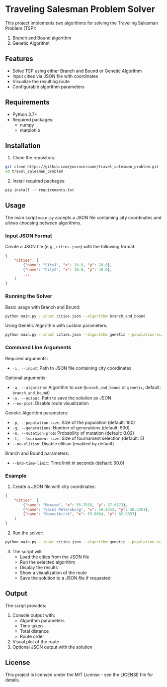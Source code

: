 # Traveling Salesman Problem Solver

This project implements two algorithms for solving the Traveling Salesman Problem (TSP):
1. Branch and Bound algorithm
2. Genetic Algorithm

## Features

- Solve TSP using either Branch and Bound or Genetic Algorithm
- Input cities via JSON file with coordinates
- Visualize the resulting route
- Configurable algorithm parameters

## Requirements

- Python 3.7+
- Required packages:
  - numpy
  - matplotlib

## Installation

1. Clone the repository:
```bash
git clone https://github.com/yourusername/travel_salesman_problem.git
cd travel_salesman_problem
```

2. Install required packages:
```bash
pip install -r requirements.txt
```

## Usage

The main script `main.py` accepts a JSON file containing city coordinates and allows choosing between algorithms.

### Input JSON Format

Create a JSON file (e.g., `cities.json`) with the following format:
```json
{
    "cities": [
        {"name": "City1", "x": 10.0, "y": 20.0},
        {"name": "City2", "x": 30.0, "y": 40.0},
        ...
    ]
}
```

### Running the Solver

Basic usage with Branch and Bound:
```bash
python main.py --input cities.json --algorithm branch_and_bound
```

Using Genetic Algorithm with custom parameters:
```bash
python main.py --input cities.json --algorithm genetic --population-size 100 --generations 500
```

### Command Line Arguments

Required arguments:
- `-i, --input`: Path to JSON file containing city coordinates

Optional arguments:
- `-a, --algorithm`: Algorithm to use (`branch_and_bound` or `genetic`, default: `branch_and_bound`)
- `-o, --output`: Path to save the solution as JSON
- `--no-plot`: Disable route visualization

Genetic Algorithm parameters:
- `-p, --population-size`: Size of the population (default: 100)
- `-g, --generations`: Number of generations (default: 500)
- `-m, --mutation-prob`: Probability of mutation (default: 0.02)
- `-t, --tournament-size`: Size of tournament selection (default: 5)
- `--no-elitism`: Disable elitism (enabled by default)

Branch and Bound parameters:
- `--bnb-time-limit`: Time limit in seconds (default: 60.0)

### Example

1. Create a JSON file with city coordinates:
```json
{
    "cities": [
        {"name": "Moscow", "x": 55.7558, "y": 37.6173},
        {"name": "Saint Petersburg", "x": 59.9343, "y": 30.3351},
        {"name": "Novosibirsk", "x": 55.0084, "y": 82.9357}
    ]
}
```

2. Run the solver:
```bash
python main.py --input cities.json --algorithm genetic --population-size 50 --generations 200
```

3. The script will:
   - Load the cities from the JSON file
   - Run the selected algorithm
   - Display the results
   - Show a visualization of the route
   - Save the solution to a JSON file if requested

## Output

The script provides:
1. Console output with:
   - Algorithm parameters
   - Time taken
   - Total distance
   - Route order
2. Visual plot of the route
3. Optional JSON output with the solution

## License

This project is licensed under the MIT License - see the LICENSE file for details. 